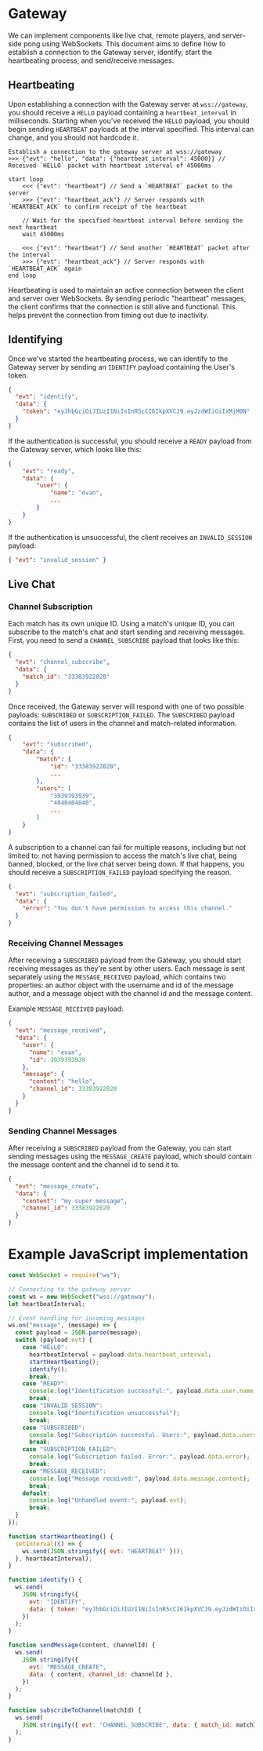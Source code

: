 # Gateway

We can implement components like live chat, remote players, and server-side pong using WebSockets. This document aims to define how to establish a connection to the Gateway server, identify, start the heartbeating process, and send/receive messages.

## Heartbeating

Upon establishing a connection with the Gateway server at `wss://gateway`, you should receive a `HELLO` payload containing a `heartbeat_interval` in milliseconds. Starting when you've received the `HELLO` payload, you should begin sending `HEARTBEAT` payloads at the interval specified. This interval can change, and you should not hardcode it.

```
Establish a connection to the gateway server at wss://gateway
>>> {"evt": "hello", "data": {"heartbeat_interval": 45000}} // Received `HELLO` packet with heartbeat interval of 45000ms

start loop
    <<< {"evt": "heartbeat"} // Send a `HEARTBEAT` packet to the server
    >>> {"evt": "heartbeat_ack"} // Server responds with `HEARTBEAT_ACK` to confirm receipt of the heartbeat

    // Wait for the specified heartbeat interval before sending the next heartbeat
    wait 45000ms

    <<< {"evt": "heartbeat"} // Send another `HEARTBEAT` packet after the interval
    >>> {"evt": "heartbeat_ack"} // Server responds with `HEARTBEAT_ACK` again
end loop
```

Heartbeating is used to maintain an active connection between the client and server over WebSockets. By sending periodic "heartbeat" messages, the client confirms that the connection is still alive and functional. This helps prevent the connection from timing out due to inactivity.

## Identifying

Once we've started the heartbeating process, we can identify to the Gateway server by sending an `IDENTIFY` payload containing the User's token.

```json
{
  "evt": "identify",
  "data": {
    "token": "eyJhbGciOiJIUzI1NiIsInR5cCI6IkpXVCJ9.eyJzdWIiOiIxMjM0N"
  }
}
```

If the authentication is successful, you should receive a `READY` payload from the Gateway server, which looks like this:

```json
{
    "evt": "ready",
    "data": {
        "user": {
            "name": "evan",
            ...
        }
    }
}
```

If the authentication is unsuccessful, the client receives an `INVALID_SESSION` payload:

```json
{ "evt": "invalid_session" }
```

## Live Chat

### Channel Subscription

Each match has its own unique ID. Using a match's unique ID, you can subscribe to the match's chat and start sending and receiving messages. First, you need to send a `CHANNEL_SUBSCRIBE` payload that looks like this:

```json
{
  "evt": "channel_subscribe",
  "data": {
    "match_id": "33383922020"
  }
}
```

Once received, the Gateway server will respond with one of two possible payloads: `SUBSCRIBED` or `SUBSCRIPTION_FAILED`. The `SUBSCRIBED` payload contains the list of users in the channel and match-related information.

```json
{
    "evt": "subscribed",
    "data": {
        "match": {
            "id": "33383922020",
            ...
        },
        "users": [
            "3939393939",
            "4040404040",
            ...
        ]
    }
}
```

A subscription to a channel can fail for multiple reasons, including but not limited to: not having permission to access the match's live chat, being banned, blocked, or the live chat server being down. If that happens, you should receive a `SUBSCRIPTION_FAILED` payload specifying the reason.

```json
{
  "evt": "subscription_failed",
  "data": {
    "error": "You don't have permission to access this channel."
  }
}
```

### Receiving Channel Messages

After receiving a `SUBSCRIBED` payload from the Gateway, you should start receiving messages as they're sent by other users. Each message is sent separately using the `MESSAGE_RECEIVED` payload, which contains two properties: an author object with the username and id of the message author, and a message object with the channel id and the message content.

Example `MESSAGE_RECEIVED` payload:

```json
{
  "evt": "message_received",
  "data": {
    "user": {
      "name": "evan",
      "id": 3939393939
    },
    "message": {
      "content": "hello",
      "channel_id": 33383922020
    }
  }
}
```

### Sending Channel Messages

After receiving a `SUBSCRIBED` payload from the Gateway, you can start sending messages using the `MESSAGE_CREATE` payload, which should contain the message content and the channel id to send it to.

```json
{
  "evt": "message_create",
  "data": {
    "content": "my super message",
    "channel_id": 33383922020
  }
}
```

# Example JavaScript implementation

```js
const WebSocket = require("ws");

// Connecting to the gateway server
const ws = new WebSocket("wss://gateway");
let heartbeatInterval;

// Event handling for incoming messages
ws.on("message", (message) => {
  const payload = JSON.parse(message);
  switch (payload.evt) {
    case "HELLO":
      heartbeatInterval = payload.data.heartbeat_interval;
      startHeartbeating();
      identify();
      break;
    case "READY":
      console.log("Identification successful:", payload.data.user.name);
      break;
    case "INVALID_SESSION":
      console.log("Identification unsuccessful");
      break;
    case "SUBSCRIBED":
      console.log("Subscription successful. Users:", payload.data.users);
      break;
    case "SUBSCRIPTION_FAILED":
      console.log("Subscription failed. Error:", payload.data.error);
      break;
    case "MESSAGE_RECEIVED":
      console.log("Message received:", payload.data.message.content);
      break;
    default:
      console.log("Unhandled event:", payload.evt);
      break;
  }
});

function startHeartbeating() {
  setInterval(() => {
    ws.send(JSON.stringify({ evt: "HEARTBEAT" }));
  }, heartbeatInterval);
}

function identify() {
  ws.send(
    JSON.stringify({
      evt: "IDENTIFY",
      data: { token: "eyJhbGciOiJIUzI1NiIsInR5cCI6IkpXVCJ9.eyJzdWIiOiIxMjM0N" },
    })
  );
}

function sendMessage(content, channelId) {
  ws.send(
    JSON.stringify({
      evt: "MESSAGE_CREATE",
      data: { content, channel_id: channelId },
    })
  );
}

function subscribeToChannel(matchId) {
  ws.send(
    JSON.stringify({ evt: "CHANNEL_SUBSCRIBE", data: { match_id: matchId } })
  );
}
```

